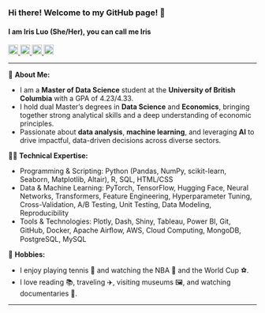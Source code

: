 ### Hi there! Welcome to my GitHub page! 👋
#### I am Iris Luo (She/Her), you can call me Iris

<a href="https://www.linkedin.com/in/iris-luo/" rel="nofollow noreferrer">
  <img src="https://upload.wikimedia.org/wikipedia/commons/c/ca/LinkedIn_logo_initials.png" alt="LinkedIn" width=20 height=auto>
</a>
<a href="mailto:iris0614ubc@gmail.com" rel="nofollow noreferrer">
 <img src="https://upload.wikimedia.org/wikipedia/commons/thumb/e/ec/Circle-icons-mail.svg/800px-Circle-icons-mail.svg.png" alt="mail" width=20 height=auto>
</a>
<a href="https://github.com/iris0614" rel="nofollow noreferrer">
  <img src="https://upload.wikimedia.org/wikipedia/commons/9/91/Octicons-mark-github.svg" alt="GitHub" width=20 height=auto>
</a>
<a href="https://iris0614.github.io/IrisLuo/" rel="nofollow noreferrer">
  <img src="https://upload.wikimedia.org/wikipedia/commons/d/d1/Favicon.ico.png" alt="my_website" width=20 height=auto>
</a>

---

🔭 **About Me:**
- I am a **Master of Data Science** student at the **University of British Columbia** with a GPA of 4.23/4.33.
- I hold dual Master’s degrees in **Data Science** and **Economics**, bringing together strong analytical skills and a deep understanding of economic principles.
- Passionate about **data analysis**, **machine learning**, and leveraging **AI** to drive impactful, data-driven decisions across diverse sectors.

👨‍💻 **Technical Expertise:**
- Programming & Scripting: Python (Pandas, NumPy, scikit-learn, Seaborn, Matplotlib, Altair), R, SQL, HTML/CSS
- Data & Machine Learning: PyTorch, TensorFlow, Hugging Face, Neural Networks, Transformers, Feature Engineering, Hyperparameter Tuning, Cross-Validation, A/B Testing, Unit Testing, Data Modeling, Reproducibility
- Tools & Technologies: Plotly, Dash, Shiny, Tableau, Power BI, Git, GitHub, Docker, Apache Airﬂow, AWS, Cloud Computing, MongoDB, PostgreSQL, MySQL

🌱 **Hobbies:**
- I enjoy playing tennis 🎾 and watching the NBA 🏀 and the World Cup ⚽.
- I love reading 📚, traveling ✈️, visiting museums 🖼️, and watching documentaries 🎥.

---

<!--
**Iris** is a ✨ _special_ ✨ repository because its `README.md` (this file) appears on your GitHub profile.

Here are some ideas to get you started:

- 🔭 I’m currently working on ...
- 🌱 I’m currently learning ...
- 👯 I’m looking to collaborate on ...
- 🤔 I’m looking for help with ...
- 💬 Ask me about ...
- 📫 How to reach me: ...
- 😄 Pronouns: ...
- ⚡ Fun fact: ...
-->
